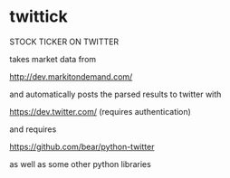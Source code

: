 twittick
========

STOCK TICKER ON TWITTER

takes market data from

http://dev.markitondemand.com/

and automatically posts the parsed results to twitter with

https://dev.twitter.com/ (requires authentication)

and requires

https://github.com/bear/python-twitter

as well as some other python libraries
